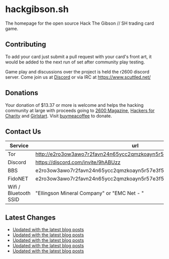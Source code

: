 # hackgibson.sh
The homepage for the open source Hack The Gibson // SH trading card game.


## Contributing

To add your card just submit a pull request with your card's front art, it would be added to the next run of set after community play testing.

Game play and discussions over the project is held the r2600 discord server. Come join us at [Discord](https://discord.com/invite/9hABUzz) or via IRC at https://www.scuttled.net/


## Donations

Your donation of $13.37 or more is welcome and helps the hacking community at large with proceeds going to [2600 Magazine](https://2600.com/), [Hackers for Charity](https://hackersforcharity.org) and [Girlstart](https://girlstart.org).  Visit [buymeacoffee](https://www.buymeacoffee.com/hackgibson.sh) to donate.


## Contact Us

Service | url
-|-
Tor | http://e2ro3ow3awo7r2favn24n65ycc2qmzkoayn5r57e3f56nvjwdcgg32ad.onion
Discord | https://discord.com/invite/9hABUzz
BBS | e2ro3ow3awo7r2favn24n65ycc2qmzkoayn5r57e3f56nvjwdcgg32ad.onion:23
FidoNET | e2ro3ow3awo7r2favn24n65ycc2qmzkoayn5r57e3f56nvjwdcgg32ad.onion:24554
Wifi / Bluetooth SSID | "Ellingson Mineral Company" or "EMC Net - <fidonet address>"

## Latest Changes
<!-- BLOG-POST-LIST:START -->
- [Updated with the latest blog posts](https://github.com/DFW2600/hackgibson.sh/commit/5ba05b68c0c162ee8c11255938b90a697e682c6c)
- [Updated with the latest blog posts](https://github.com/DFW2600/hackgibson.sh/commit/094fde9f9aabb4ca115e169277b32dfbfee4bfcb)
- [Updated with the latest blog posts](https://github.com/DFW2600/hackgibson.sh/commit/122ab5c5c6dd17ecf13cdff4b2f1eb8a14f12bf4)
- [Updated with the latest blog posts](https://github.com/DFW2600/hackgibson.sh/commit/2eaf1c9925d07bfc26ddba53e0c75c600ce7f3df)
- [Updated with the latest blog posts](https://github.com/DFW2600/hackgibson.sh/commit/5817a335afb6ae31cfe78b476b8bbc0272605710)
<!-- BLOG-POST-LIST:END -->
